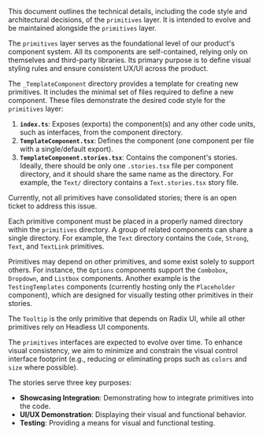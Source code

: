 This document outlines the technical details, including the code style and architectural decisions, of the `primitives` layer. It is intended to evolve and be maintained alongside the `primitives` layer.

The `primitives` layer serves as the foundational level of our product's component system. All its components are self-contained, relying only on themselves and third-party libraries. Its primary purpose is to define visual styling rules and ensure consistent UX/UI across the product.

The `_TemplateComponent` directory provides a template for creating new primitives. It includes the minimal set of files required to define a new component. These files demonstrate the desired code style for the `primitives` layer:

1. **`index.ts`**: Exposes (exports) the component(s) and any other code units, such as interfaces, from the component directory.
2. **`TemplateComponent.tsx`**: Defines the component (one component per file with a single/default export).
3. **`TemplateComponent.stories.tsx`**: Contains the component's stories. Ideally, there should be only one `.stories.tsx` file per component directory, and it should share the same name as the directory. For example, the `Text/` directory contains a `Text.stories.tsx` story file.

Currently, not all primitives have consolidated stories; there is an open ticket to address this issue.

Each primitive component must be placed in a properly named directory within the `primitives` directory. A group of related components can share a single directory. For example, the `Text` directory contains the `Code`, `Strong`, `Text`, and `TextLink` primitives.

Primitives may depend on other primitives, and some exist solely to support others. For instance, the `Options` components support the `Combobox`, `Dropdown`, and `Listbox` components. Another example is the `TestingTemplates` components (currently hosting only the `Placeholder` component), which are designed for visually testing other primitives in their stories.

The `Tooltip` is the only primitive that depends on Radix UI, while all other primitives rely on Headless UI components.

The `primitives` interfaces are expected to evolve over time. To enhance visual consistency, we aim to minimize and constrain the visual control interface footprint (e.g., reducing or eliminating props such as `colors` and `size` where possible).

The stories serve three key purposes:

- **Showcasing Integration**: Demonstrating how to integrate primitives into the code.
- **UI/UX Demonstration**: Displaying their visual and functional behavior.
- **Testing**: Providing a means for visual and functional testing.
